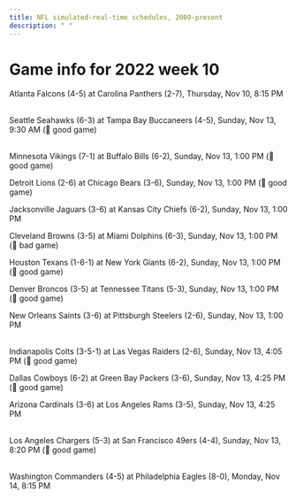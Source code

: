 ```yaml
---
title: NFL simulated-real-time schedules, 2009-present
description: " "
---
```


# Game info for 2022 week 10

Atlanta Falcons (4-5) at Carolina Panthers (2-7), Thursday, Nov 10, 8:15 PM

<br/>Seattle Seahawks (6-3) at Tampa Bay Buccaneers (4-5), Sunday, Nov 13, 9:30 AM (:football: good game)

<br/>Minnesota Vikings (7-1) at Buffalo Bills (6-2), Sunday, Nov 13, 1:00 PM (:football: good game)

Detroit Lions (2-6) at Chicago Bears (3-6), Sunday, Nov 13, 1:00 PM (:football: good game)

Jacksonville Jaguars (3-6) at Kansas City Chiefs (6-2), Sunday, Nov 13, 1:00 PM

Cleveland Browns (3-5) at Miami Dolphins (6-3), Sunday, Nov 13, 1:00 PM (:red_circle: bad game)

Houston Texans (1-6-1) at New York Giants (6-2), Sunday, Nov 13, 1:00 PM (:football: good game)

Denver Broncos (3-5) at Tennessee Titans (5-3), Sunday, Nov 13, 1:00 PM (:football: good game)

New Orleans Saints (3-6) at Pittsburgh Steelers (2-6), Sunday, Nov 13, 1:00 PM

<br/>Indianapolis Colts (3-5-1) at Las Vegas Raiders (2-6), Sunday, Nov 13, 4:05 PM (:football: good game)

Dallas Cowboys (6-2) at Green Bay Packers (3-6), Sunday, Nov 13, 4:25 PM (:football: good game)

Arizona Cardinals (3-6) at Los Angeles Rams (3-5), Sunday, Nov 13, 4:25 PM

<br/>Los Angeles Chargers (5-3) at San Francisco 49ers (4-4), Sunday, Nov 13, 8:20 PM (:football: good game)

<br/>Washington Commanders (4-5) at Philadelphia Eagles (8-0), Monday, Nov 14, 8:15 PM

